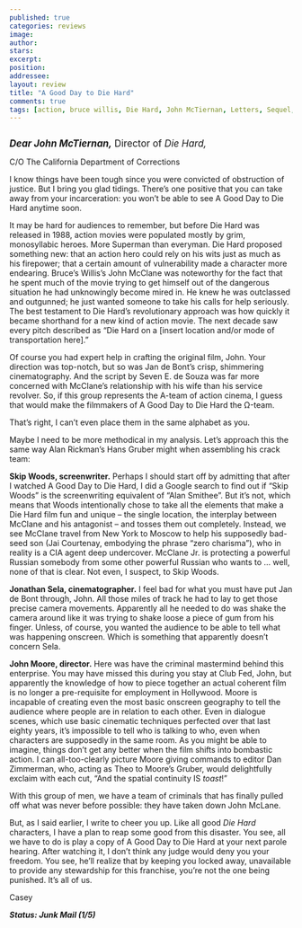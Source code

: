 ```yaml
---
published: true
categories: reviews
image:
author: 
stars: 
excerpt: 
position: 
addressee: 
layout: review
title: "A Good Day to Die Hard"
comments: true
tags: [action, bruce willis, Die Hard, John McTiernan, Letters, Sequel, shitty sequels]
---
```

<div><p><span class="full-image-block ssNonEditable"><span><a href="/letters/2013/2/15/a-good-day-to-die-hard.html"><img src="http://static.squarespace.com/static/5005f6bcc4aa41161b33e89e/5329cf1fe4b07c068ebf74de/5329cf1fe4b07c068ebf77bd/1360959674993/a-good-day-to-die-hard.jpg" alt="" /></a></span></span></p>
<p><span style="font-size:120%;"><em style="font-weight:bold;">Dear John McTiernan,</em> Director of <em>Die Hard,</em></span></p>
<p>C/O The California Department of Corrections</p>
<p>I know things have been tough since you were convicted of obstruction of justice. But I bring you glad tidings. There&rsquo;s one positive that you can take away from your incarceration: you won&#8217;t be able to see A Good Day to Die Hard anytime soon.&nbsp;</p>
<p>It may be hard for audiences to remember, but before Die Hard was released in 1988, action movies were populated mostly by grim, monosyllabic heroes. More Superman than everyman. Die Hard proposed something new: that an action hero could rely on his wits just as much as his firepower; that a certain amount of vulnerability made a character more endearing. Bruce&#8217;s Willis&#8217;s John McClane was noteworthy for the fact that he spent much of the movie trying to get himself out of the dangerous situation he had unknowingly become mired in. He knew he was outclassed and outgunned; he just wanted someone to take his calls for help seriously. The best testament to Die Hard&#8217;s revolutionary approach was how quickly it became shorthand for a new kind of action movie. The next decade saw every pitch described as &#8220;Die Hard on a [insert location and/or mode of transportation here].&rdquo;</p>
<p>Of course you had expert help in crafting the original film, John. Your direction was top-notch, but so was Jan de Bont&rsquo;s crisp, shimmering cinematography. And the script by Seven E. de Souza was far more concerned with McClane&rsquo;s relationship with his wife than his service revolver. So, if this group represents the A-team of action cinema, I guess that would make the filmmakers of A Good Day to Die Hard the &Omega;-team.&nbsp;</p>
<p>That&rsquo;s right, I can&rsquo;t even place them in the same alphabet as you.</p>
<p>Maybe I need to be more methodical in my analysis. Let&rsquo;s approach this the same way Alan Rickman&rsquo;s Hans Gruber might when assembling his crack team:</p>
<p><strong>Skip Woods, screenwriter.</strong> Perhaps I should start off by admitting that after I watched A Good Day to Die Hard, I did a Google search to find out if &ldquo;Skip Woods&rdquo; is the screenwriting equivalent of &ldquo;Alan Smithee&rdquo;. But it&rsquo;s not, which means that Woods intentionally chose to take all the elements that make a Die Hard film fun and unique &ndash; the single location, the interplay between McClane and his antagonist &ndash; and tosses them out completely. Instead, we see McClane travel from New York to Moscow to help his supposedly bad-seed son (Jai Courtenay, embodying the phrase &ldquo;zero charisma&rdquo;), who in reality is a CIA agent deep undercover. McClane Jr. is protecting a powerful Russian somebody from some other powerful Russian who wants to &hellip; well, none of that is clear. Not even, I suspect, to Skip Woods.</p>
<p><strong>Jonathan Sela, cinematographer.</strong> I feel bad for what you must have put Jan de Bont through, John. All those miles of track he had to lay to get those precise camera movements. Apparently all he needed to do was shake the camera around like it was trying to shake loose a piece of gum from his finger. Unless, of course, you wanted the audience to be able to tell what was happening onscreen. Which is something that apparently doesn&rsquo;t concern Sela.</p>
<p><strong>John Moore, director.</strong> Here was have the criminal mastermind behind this enterprise. You may have missed this during you stay at Club Fed, John, but apparently the knowledge of how to piece together an actual coherent film is no longer a pre-requisite for employment in Hollywood. Moore is incapable of creating even the most basic onscreen geography to tell the audience where people are in relation to each other. Even in dialogue scenes, which use basic cinematic techniques perfected over that last eighty years, it&rsquo;s impossible to tell who is talking to who, even when characters are supposedly in the same room. As you might be able to imagine, things don&rsquo;t get any better when the film shifts into bombastic action. I can all-too-clearly picture Moore giving commands to editor Dan Zimmerman, who, acting as Theo to Moore&rsquo;s Gruber, would delightfully exclaim with each cut, &ldquo;And the spatial continuity IS <em>toast</em>!&rdquo;</p>
<p>With this group of men, we have a team of criminals that has finally pulled off what was never before possible: they have taken down John McLane.&nbsp;</p>
<p>But, as I said earlier, I write to cheer you up. Like all good <em>Die Hard</em> characters, I have a plan to reap some good from this disaster. You see, all we have to do is play a copy of A Good Day to Die Hard at your next parole hearing. After watching it, I don&rsquo;t think any judge would deny you your freedom. You see, he&rsquo;ll realize that by keeping you locked away, unavailable to provide any stewardship for this franchise, you&rsquo;re not the one being punished. It&rsquo;s all of us.</p>
<p>Casey</p>
<p><strong><em>Status: Junk Mail (1/5)</em></strong></p>
<div></div></div>
